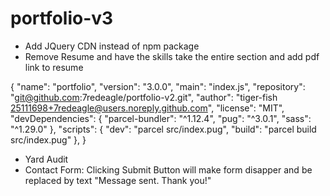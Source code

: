 # portfolio-v3
* Add JQuery CDN instead of npm package
* Remove Resume and have the skills take the entire section and add pdf link to resume


{
  "name": "portfolio",
  "version": "3.0.0",
  "main": "index.js",
  "repository": "git@github.com:7redeagle/portfolio-v2.git",
  "author": "tiger-fish <25111698+7redeagle@users.noreply.github.com>",
  "license": "MIT",
  "devDependencies": {
    "parcel-bundler": "^1.12.4",
    "pug": "^3.0.1",
    "sass": "^1.29.0"
  },
  "scripts": {
    "dev": "parcel src/index.pug",
    "build": "parcel build src/index.pug"
  },
}

* Yard Audit 
* Contact Form: Clicking Submit Button will make form disapper and be replaced by text "Message sent. Thank you!"
